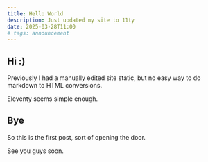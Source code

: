 ```yaml
---
title: Hello World
description: Just updated my site to 11ty
date: 2025-03-28T11:00
# tags: announcement
---
```


## Hi :)

Previously I had a manually edited site static, but no easy way to do markdown to HTML conversions.

Eleventy seems simple enough.

## Bye

So this is the first post, sort of opening the door.

See you guys soon.